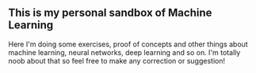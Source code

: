 ## This is my personal sandbox of Machine Learning

Here I'm doing some exercises, proof of concepts and other things about machine learning, neural networks, deep learning and so on.
I'm totally noob about that so feel free to make any correction or suggestion!
